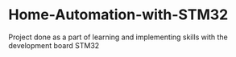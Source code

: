 # Home-Automation-with-STM32
Project done as a part of learning and implementing skills with the development board STM32
